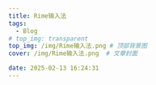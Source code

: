 ```yaml
---
title: Rime输入法
tags:
  - Blog
# top_img: transparent
top_img: /img/Rime输入法.png # 顶部背景图
cover: /img/Rime输入法.png  # 文章封面

date: 2025-02-13 16:24:31
---
```



